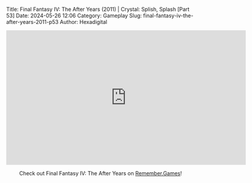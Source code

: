 Title: Final Fantasy IV: The After Years (2011) | Crystal: Splish, Splash [Part 53]
Date: 2024-05-26 12:06
Category: Gameplay
Slug: final-fantasy-iv-the-after-years-2011-p53
Author: Hexadigital

<center><iframe src="https://www.youtube.com/embed/i5opzQf0Es0?feature=oembed" allow="accelerometer; autoplay; encrypted-media; gyroscope; picture-in-picture" width="640" height="360" frameborder="0"></iframe>

Check out Final Fantasy IV: The After Years on [Remember.Games](https://remember.games/game/7757/final-fantasy-iv-the-complete-collection/)!</center>